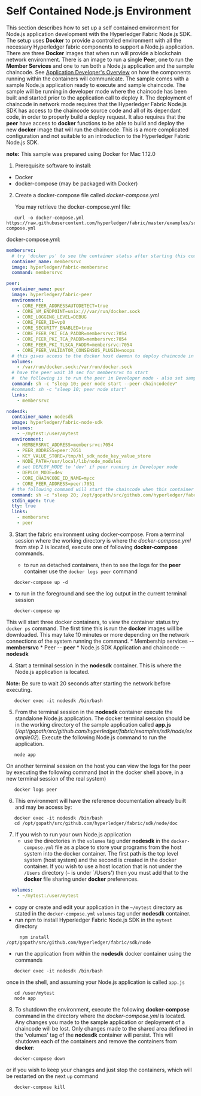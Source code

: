 # Self Contained Node.js Environment

This section describes how to set up a self contained environment for Node.js application development with the Hyperledger Fabric Node.js SDK. The setup uses **Docker** to provide a controlled environment with all the necessary Hyperledger fabric components to support a Node.js application. There are three **Docker** images that when run will provide a blockchain network environment. There is an image to run a single **Peer**, one to run the **Member Services** and one to run both a Node.js application and the sample chaincode. See [Application Developer's Overview](app-overview.md) on how the components running within the containers will communicate. The sample comes with a sample Node.js application ready to execute and sample chaincode. The sample will be running in developer mode where the chaincode has been built and started prior to the application call to deploy it. The deployment of chaincode in network mode requires that the Hyperledger Fabric Node.js SDK has access to the chaincode source code and all of its dependant code, in order to properly build a deploy request. It also requires that the **peer** have access to **docker** functions to be able to build and deploy the new **docker** image that will run the chaincode. This is a more complicated configuration and not suitable to an introduction to the Hyperledger Fabric Node.js SDK.

**note:** This sample was prepared using Docker for Mac 1.12.0

1. Prerequisite software to install:

  * Docker
  * docker-compose (may be packaged with Docker)

2. Create a docker-compose file called *docker-compose.yml*

   You may retrieve the docker-compose.yml file:

```
   curl -o docker-compose.yml https://raw.githubusercontent.com/hyperledger/fabric/master/examples/sdk/node/example02/docker-compose.yml
```
   
   docker-compose.yml:
```yaml
membersrvc:
  # try 'docker ps' to see the container status after starting this compose
  container_name: membersrvc
  image: hyperledger/fabric-membersrvc
  command: membersrvc

peer:
  container_name: peer
  image: hyperledger/fabric-peer
  environment:
    - CORE_PEER_ADDRESSAUTODETECT=true
    - CORE_VM_ENDPOINT=unix:///var/run/docker.sock
    - CORE_LOGGING_LEVEL=DEBUG
    - CORE_PEER_ID=vp0
    - CORE_SECURITY_ENABLED=true
    - CORE_PEER_PKI_ECA_PADDR=membersrvc:7054
    - CORE_PEER_PKI_TCA_PADDR=membersrvc:7054
    - CORE_PEER_PKI_TLSCA_PADDR=membersrvc:7054
    - CORE_PEER_VALIDATOR_CONSENSUS_PLUGIN=noops
  # this gives access to the docker host daemon to deploy chaincode in network mode
  volumes:
    - /var/run/docker.sock:/var/run/docker.sock
  # have the peer wait 10 sec for membersrvc to start
  #  the following is to run the peer in Developer mode - also set sample DEPLOY_MODE=dev
  command: sh -c "sleep 10; peer node start --peer-chaincodedev"
  #command: sh -c "sleep 10; peer node start"
  links:
    - membersrvc

nodesdk:
  container_name: nodesdk
  image: hyperledger/fabric-node-sdk
  volumes:
    - ~/mytest:/user/mytest
  environment:
    - MEMBERSRVC_ADDRESS=membersrvc:7054
    - PEER_ADDRESS=peer:7051
    - KEY_VALUE_STORE=/tmp/hl_sdk_node_key_value_store
    - NODE_PATH=/usr/local/lib/node_modules
    # set DEPLOY_MODE to 'dev' if peer running in Developer mode
    - DEPLOY_MODE=dev
    - CORE_CHAINCODE_ID_NAME=mycc
    - CORE_PEER_ADDRESS=peer:7051
  # the following command will start the chaincode when this container starts and ready it for deployment by the app  
  command: sh -c "sleep 20; /opt/gopath/src/github.com/hyperledger/fabric/examples/chaincode/go/chaincode_example02/chaincode_example02"
  stdin_open: true
  tty: true
  links:
    - membersrvc
    - peer

```

3. Start the fabric environment using docker-compose. From a terminal session where the working directory is where the *docker-compose.yml* from step 2 is located, execute one of following **docker-compose** commands.

   * to run as detached containers, then to see the logs for the **peer** container use the `docker logs peer` command
```
   docker-compose up -d
```
   * to run in the foreground and see the log output in the current terminal session
```
   docker-compose up
```

   This will start three docker containers, to view the container status try `docker ps` command. The first time this is run the **docker** images will be downloaded. This may take 10 minutes or more depending on the network connections of the system running the command.
      * Membership services --**membersrvc**
      * Peer --               **peer**
      * Node.js SDK Application and chaincode -- **nodesdk**

4. Start a terminal session in the **nodesdk** container. This is where the Node.js application is located. 

  **Note:** Be sure to wait 20 seconds after starting the network before executing. 

```
   docker exec -it nodesdk /bin/bash
```

5. From the terminal session in the **nodesdk** container execute the standalone Node.js application. The docker terminal session should be in the working directory of the sample application called **app.js**  (*/opt/gopath/src/github.com/hyperledger/fabric/examples/sdk/node/example02*). Execute the following Node.js command to run the application.

```
   node app
```
   On another terminal session on the host you can view the logs for the peer by executing the following command (not in the docker shell above, in a new terminal session of the real system)
```
   docker logs peer
```
   
6. This environment will have the reference documentation already built and may be access by:

```
   docker exec -it nodesdk /bin/bash
   cd /opt/gopath/src/github.com/hyperledger/fabric/sdk/node/doc
```
  
7. If you wish to run your own Node.js application
   * use the directories in the `volumes` tag under **nodesdk** in the `docker-compose.yml` file as a place to store your programs from the host system into the docker container. The first path is the top level system (host system) and the second is created in the docker container. If you wish to use a host location that is not under the `/Users` directory (`~` is under `/Users') then you must add that to the **docker** file sharing under **docker** preferences.

```yaml
  volumes:
    - ~/mytest:/user/mytest
```
   * copy or create and edit your application in the `~/mytest` directory as stated in the `docker-compose.yml` `volumes` tag under **nodesdk** container.
   * run npm to install Hyperledger Fabric Node.js SDK in the `mytest` directory
```
     npm install /opt/gopath/src/github.com/hyperledger/fabric/sdk/node
```
   * run the application from within the **nodesdk** docker container using the commands
```
   docker exec -it nodesdk /bin/bash
```
   once in the shell, and assuming your Node.js application is called `app.js`
```
   cd /user/mytest
   node app
```   

8. To shutdown the environment, execute the following **docker-compose** command in the directory where the *docker-compose.yml* is located. Any changes you made to the sample application or deployment of a chaincode will be lost. Only changes made to the shared area defined in the 'volumes' tag of the **nodesdk** container will persist.  This will shutdown each of the containers and remove the containers from **docker**:
   
```
   docker-compose down
```
   
   or if you wish to keep your changes and just stop the containers, which will be restarted on the next `up` command
      
```
   docker-compose kill
```
